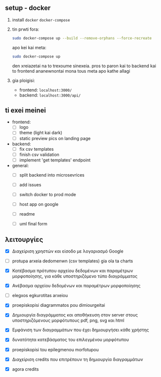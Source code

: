 ## setup - docker
1. install `docker` `docker-compose`
2. tin prwti fora:
      ```sh
      sudo docker-compose up --build --remove-orphans --force-recreate
      ```
    apo kei kai meta:

      ```sh
      sudo docker-compose up
      ```

    den xreiazetai na to trexoume sinexeia. pros to paron kai to backend kai to frontend ananewnontai mona tous meta apo kathe allagi

3. gia ploigisi:
    * frontend: `localhost:3000/`
    * backend: `localhost:3000/api/`


## ti exei meinei
* frontend:
  - [ ] logo
  - [ ] theme (light kai dark)
  - [ ] static preview pics on landing page
* backend:
  - [ ] fix csv templates
  - [ ] finish csv validation
  - [ ] implement 'get templates' endpoint
* general:
  - [ ] split backend into microsevrices
  - [ ] add issues
  - [ ] switch docker to prod mode
  - [ ] host app on google
  - [ ] readme
  - [ ] uml final form


## λειτουργίες

- [x] Διαχείριση χρηστών και είσοδο με λογαριασμό Google
- [ ] protupa arxeia dedomenwn (csv templates) gia ola ta charts
- [x] Κατέβασμα πρότυπου αρχείου δεδομένων και παραμέτρων μορφοποίησης, για κάθε υποστηριζόμενο τύπο διαγράμματος
- [x] Ανέβασμα αρχείου δεδομένων και παραμέτρων μορφοποίησης
- [ ] elegxos egkurotitas arxeiou
- [x] proepiskopisi diagrammatos pou dimiourgeitai
- [x] Δημιουργία διαγράμματος και αποθήκευση στον server στους υποστηριζόμενους μορφότυπους pdf, png, svg και html
- [x] Εμφάνιση των διαγραμμάτων που έχει δημιουργήσει κάθε χρήστης
- [x] δυνατότητα κατεβάσματος του επιλεγμένου μορφότυπου
- [x] proepiskopisi tou epilegmenou morfotupou
- [x] Διαχείριση credits που επιτρέπουν τη δημιουργία διαγραμμάτων
- [x] agora credits


